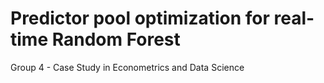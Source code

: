# Predictor pool optimization for real-time Random Forest

Group 4 - Case Study in Econometrics and Data Science
